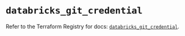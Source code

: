 # `databricks_git_credential`

Refer to the Terraform Registry for docs: [`databricks_git_credential`](https://registry.terraform.io/providers/databricks/databricks/1.73.0/docs/resources/git_credential).
